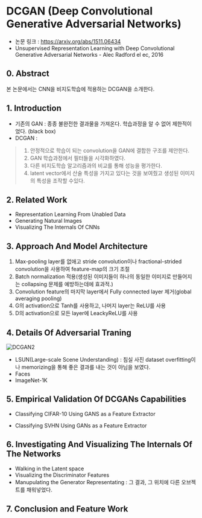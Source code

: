 # DCGAN (Deep Convolutional Generative Adversarial Networks)
- 논문 링크 :  https://arxiv.org/abs/1511.06434
- Unsupervised Representation Learning with Deep Convolutional Generative Adversarial Networks - Alec Radford el ec, 2016


## 0. Abstract
본 논문에서는 CNN을 비지도학습에 적용하는 DCGAN을 소개한다.

## 1. Introduction
- 기존의 GAN :  종종 불완전한 결과물을 가져온다. 학습과정을 알 수 없어 제한적이었다. (black box)
- DCGAN :  
> 1) 안정적으로 학습이 되는 convolution을 GAN에 결합한 구조를 제안한다.
> 2) GAN 학습과정에서 필터들을 시각화하였다.
> 3) 다른 비지도학습 알고리즘과의 비교를 통해 성능을 평가한다.
> 4) latent vector에서 산술 특성을 가지고 있다는 것을 보여줬고 생성된 이미지의 특성을 조작할 수있다.

## 2. Related Work
- Representation Learning From Unabled Data
- Generating Natural Images
- Visualizing The Internals Of CNNs

## 3. Approach And Model Architecture

1. Max-pooling layer를 없애고 stride convolution이나 fractional-strided convolution을 사용하여 feature-map의 크기 조절
2. Batch normalization 적용(생성된 이미지들이 하나의 동일한 이미지로 만들어지는 collapsing 문제를 예방하는데에 효과적.)
3. Convolution feature의 마지막 layer에서 Fully connected layer 제거(global averaging pooling)
4. G의 activation으로 Tanh를 사용하고, 나머지 layer는 ReLU를 사용
5. D의 activation으로 모든 layer에 LeackyReLU를 사용


## 4. Details Of Adversarial Traning
![DCGAN2](https://user-images.githubusercontent.com/61506233/88564265-f8a81880-d06d-11ea-8092-47b1a70a305f.PNG)
- LSUN(Large-scale Scene Understanding) : 침실 사진 dataset
overfitting이나 memorizing을 통해 좋은 결과를 내는 것이 아님을 보였다.
- Faces 
- ImageNet-1K


## 5. Empirical Validation Of DCGANs Capabilities

- Classifying CIFAR-10 Using GANS as a Feature Extractor

- Classifying SVHN Using GANs as a Feature Extractor

## 6. Investigating And Visualizing The Internals Of The Networks
- Walking in the Latent space
- Visualizing the Discriminator Features
- Manupulating the Generator Representating
: 그 결과, 그 위치에 다른 오브젝트를 채워넣었다.

## 7. Conclusion and Feature Work
